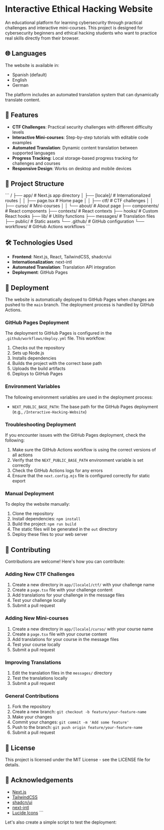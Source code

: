 # Interactive Ethical Hacking Website

An educational platform for learning cybersecurity through practical challenges and interactive mini-courses. This project is designed for cybersecurity beginners and ethical hacking students who want to practice real skills directly from their browser.

## 🌐 Languages

The website is available in:
- Spanish (default)
- English
- German

The platform includes an automated translation system that can dynamically translate content.

## 🚀 Features

- **CTF Challenges**: Practical security challenges with different difficulty levels
- **Interactive Mini-courses**: Step-by-step tutorials with editable code examples
- **Automated Translation**: Dynamic content translation between supported languages
- **Progress Tracking**: Local storage-based progress tracking for challenges and courses
- **Responsive Design**: Works on desktop and mobile devices

## 📂 Project Structure

\`\`\`
/
├── app/                    # Next.js app directory
│   ├── [locale]/           # Internationalized routes
│   │   ├── page.tsx        # Home page
│   │   ├── ctf/            # CTF challenges
│   │   ├── curso/          # Mini-courses
│   │   └── about/          # About page
├── components/             # React components
├── contexts/               # React contexts
├── hooks/                  # Custom React hooks
├── lib/                    # Utility functions
├── messages/               # Translation files
├── public/                 # Static assets
└── .github/                # GitHub configuration
    └── workflows/          # GitHub Actions workflows
\`\`\`

## 🛠️ Technologies Used

- **Frontend**: Next.js, React, TailwindCSS, shadcn/ui
- **Internationalization**: next-intl
- **Automated Translation**: Translation API integration
- **Deployment**: GitHub Pages

## 🚀 Deployment

The website is automatically deployed to GitHub Pages when changes are pushed to the `main` branch. The deployment process is handled by GitHub Actions.

### GitHub Pages Deployment

The deployment to GitHub Pages is configured in the `.github/workflows/deploy.yml` file. This workflow:

1. Checks out the repository
2. Sets up Node.js
3. Installs dependencies
4. Builds the project with the correct base path
5. Uploads the build artifacts
6. Deploys to GitHub Pages

### Environment Variables

The following environment variables are used in the deployment process:

- `NEXT_PUBLIC_BASE_PATH`: The base path for the GitHub Pages deployment (e.g., `/Interactive-Hacking-Website`)

### Troubleshooting Deployment

If you encounter issues with the GitHub Pages deployment, check the following:

1. Make sure the GitHub Actions workflow is using the correct versions of all actions
2. Verify that the `NEXT_PUBLIC_BASE_PATH` environment variable is set correctly
3. Check the GitHub Actions logs for any errors
4. Ensure that the `next.config.mjs` file is configured correctly for static export

### Manual Deployment

To deploy the website manually:

1. Clone the repository
2. Install dependencies: `npm install`
3. Build the project: `npm run build`
4. The static files will be generated in the `out` directory
5. Deploy these files to your web server

## 🤝 Contributing

Contributions are welcome! Here's how you can contribute:

### Adding New CTF Challenges

1. Create a new directory in `app/[locale]/ctf/` with your challenge name
2. Create a `page.tsx` file with your challenge content
3. Add translations for your challenge in the message files
4. Test your challenge locally
5. Submit a pull request

### Adding New Mini-courses

1. Create a new directory in `app/[locale]/curso/` with your course name
2. Create a `page.tsx` file with your course content
3. Add translations for your course in the message files
4. Test your course locally
5. Submit a pull request

### Improving Translations

1. Edit the translation files in the `messages/` directory
2. Test the translations locally
3. Submit a pull request

### General Contributions

1. Fork the repository
2. Create a new branch: `git checkout -b feature/your-feature-name`
3. Make your changes
4. Commit your changes: `git commit -m 'Add some feature'`
5. Push to the branch: `git push origin feature/your-feature-name`
6. Submit a pull request

## 📝 License

This project is licensed under the MIT License - see the LICENSE file for details.

## 🙏 Acknowledgements

- [Next.js](https://nextjs.org/)
- [TailwindCSS](https://tailwindcss.com/)
- [shadcn/ui](https://ui.shadcn.com/)
- [next-intl](https://next-intl-docs.vercel.app/)
- [Lucide Icons](https://lucide.dev/)
\`\`\`

Let's also create a simple script to test the deployment:

